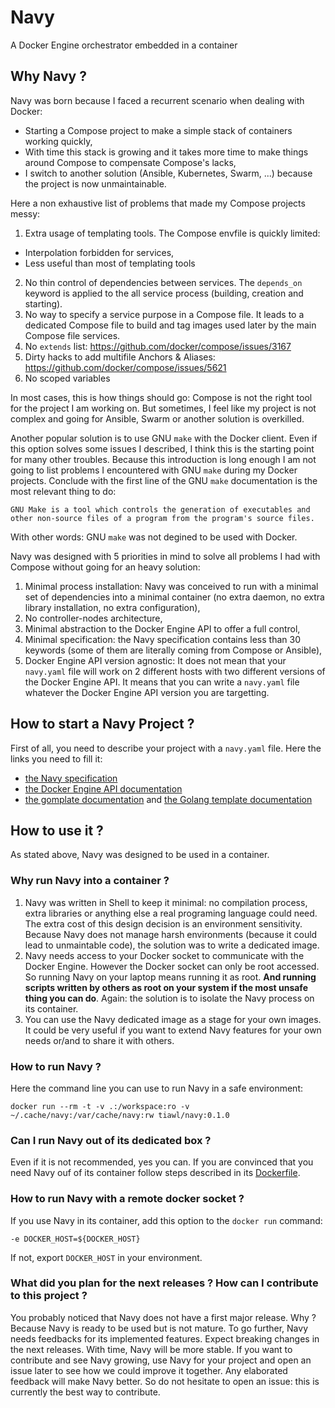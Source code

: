 # Navy

A Docker Engine orchestrator embedded in a container

## Why Navy ?

Navy was born because I faced a recurrent scenario when dealing with Docker:
- Starting a Compose project to make a simple stack of containers working quickly,
- With time this stack is growing and it takes more time to make things around Compose to compensate Compose's lacks,
- I switch to another solution (Ansible, Kubernetes, Swarm, ...) because the project is now unmaintainable.

Here a non exhaustive list of problems that made my Compose projects messy:
1. Extra usage of templating tools. The Compose envfile is quickly limited:
  - Interpolation forbidden for services,
  - Less useful than most of templating tools
2. No thin control of dependencies between services. The `depends_on` keyword is applied to the all service process (building, creation and starting).
3. No way to specify a service purpose in a Compose file. It leads to a dedicated Compose file to build and tag images used later by the main Compose file services.
4. No `extends` list: https://github.com/docker/compose/issues/3167
5. Dirty hacks to add multifile Anchors & Aliases: https://github.com/docker/compose/issues/5621
6. No scoped variables

In most cases, this is how things should go: Compose is not the right tool for the project I am working on.
But sometimes, I feel like my project is not complex and going for Ansible, Swarm or another solution is overkilled.

Another popular solution is to use GNU `make` with the Docker client. Even if this option solves some issues I described, I think this is the starting point for many other troubles. Because this introduction is long enough I am not going to list problems I encountered with GNU `make` during my Docker projects. Conclude with the first line of the GNU `make` documentation is the most relevant thing to do:
```
GNU Make is a tool which controls the generation of executables and other non-source files of a program from the program's source files.
```
With other words: GNU `make` was not degined to be used with Docker.

Navy was designed with 5 priorities in mind to solve all problems I had with Compose without going for an heavy solution:
1. Minimal process installation: Navy was conceived to run with a minimal set of dependencies into a minimal container (no extra daemon, no extra library installation, no extra configuration),
2. No controller-nodes architecture,
3. Minimal abstraction to the Docker Engine API to offer a full control,
4. Minimal specification: the Navy specification contains less than 30 keywords (some of them are literally coming from Compose or Ansible),
5. Docker Engine API version agnostic: It does not mean that your `navy.yaml` file will work on 2 different hosts with two different versions of the Docker Engine API. It means that you can write a `navy.yaml` file whatever the Docker Engine API version you are targetting.

## How to start a Navy Project ?

First of all, you need to describe your project with a `navy.yaml` file. Here the links you need to fill it:
- [the Navy specification](https://github.com/tiawl/navy/blob/trunk/doc/00_index.md)
- [the Docker Engine API documentation](https://docs.docker.com/engine/api/)
- [the gomplate documentation](https://docs.gomplate.ca/) and [the Golang template documentation](https://pkg.go.dev/text/template)

## How to use it ?

As stated above, Navy was designed to be used in a container.

### Why run Navy into a container ?

1. Navy was written in Shell to keep it minimal: no compilation process, extra libraries or anything else a real programing language could need. The extra cost of this design decision is an environment sensitivity. Because Navy does not manage harsh environments (because it could lead to unmaintable code), the solution was to write a dedicated image.
2. Navy needs access to your Docker socket to communicate with the Docker Engine. However the Docker socket can only be root accessed. So running Navy on your laptop means running it as root. **And running scripts written by others as root on your system if the most unsafe thing you can do**. Again: the solution is to isolate the Navy process on its container.
3. You can use the Navy dedicated image as a stage for your own images. It could be very useful if you want to extend Navy features for your own needs or/and to share it with others.

### How to run Navy ?

Here the command line you can use to run Navy in a safe environment:
```
docker run --rm -t -v .:/workspace:ro -v ~/.cache/navy:/var/cache/navy:rw tiawl/navy:0.1.0
```

### Can I run Navy out of its dedicated box ?

Even if it is not recommended, yes you can. If you are convinced that you need Navy ouf of its container follow steps described in its [Dockerfile](https://github.com/tiawl/navy/blob/trunk/Dockerfile).

### How to run Navy with a remote docker socket ?

If you use Navy in its container, add this option to the `docker run` command:
```
-e DOCKER_HOST=${DOCKER_HOST}
```

If not, export `DOCKER_HOST` in your environment.

### What did you plan for the next releases ? How can I contribute to this project ?

You probably noticed that Navy does not have a first major release. Why ? Because Navy is ready to be used but is not mature. To go further, Navy needs feedbacks for its implemented features. Expect breaking changes in the next releases. With time, Navy will be more stable. If you want to contribute and see Navy growing, use Navy for your project and open an issue later to see how we could improve it together. Any elaborated feedback will make Navy better. So do not hesitate to open an issue: this is currently the best way to contribute.
